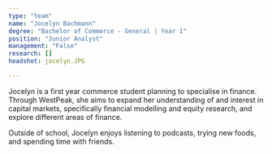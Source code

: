 ```yaml
---
type: "team"
name: "Jocelyn Bachmann"
degree: "Bachelor of Commerce - General | Year 1"
position: "Junior Analyst"
management: "False"
research: []
headshot: jocelyn.JPG

---
```

Jocelyn is a first year commerce student planning to specialise in finance. Through WestPeak, she aims to expand her understanding of and interest in capital markets, specifically financial modelling and equity research, and explore different areas of finance.


Outside of school, Jocelyn enjoys listening to podcasts, trying new foods, and spending time with friends.